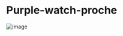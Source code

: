 # Purple-watch-proche
![image](https://github.com/user-attachments/assets/9224bebd-a79a-4eee-b625-6410934c470a)
